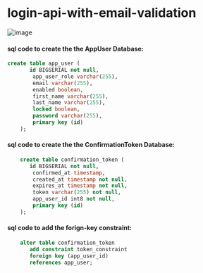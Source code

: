 # login-api-with-email-validation

![image](https://user-images.githubusercontent.com/101902014/172558340-bc69b8b9-f860-4342-9440-4c5fa43ee50a.png)

#### sql code to create the the AppUser Database:
```sql
create table app_user (
       id BIGSERIAL not null,
        app_user_role varchar(255),
        email varchar(255),
        enabled boolean,
        first_name varchar(255),
        last_name varchar(255),
        locked boolean,
        password varchar(255),
        primary key (id)
    );
```

#### sql code to create the the ConfirmationToken Database:
```sql
    create table confirmation_token (
       id BIGSERIAL not null,
        confirmed_at timestamp,
        created_at timestamp not null,
        expires_at timestamp not null,
        token varchar(255) not null,
        app_user_id int8 not null,
        primary key (id)
    );
```
#### sql code to add the forign-key constraint:
```sql
	alter table confirmation_token 
       add constraint token_constraint 
       foreign key (app_user_id) 
       references app_user;
 ```
